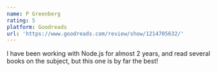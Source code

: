 ```yaml
---
name: P Greenberg
rating: 5
platform: Goodreads
url: 'https://www.goodreads.com/review/show/1214705632/'
---
```


I have been working with Node.js for almost 2 years, and read several books on the subject, but this one is by far the best!
